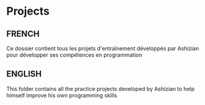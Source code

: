 # Projects

## FRENCH

Ce dossier contient tous les projets d'entraînement développés par Ashizian pour développer ses compétences en programmation

## ENGLISH

This folder contains all the practice projects developed by Ashizian to help himself improve his own programming skills
